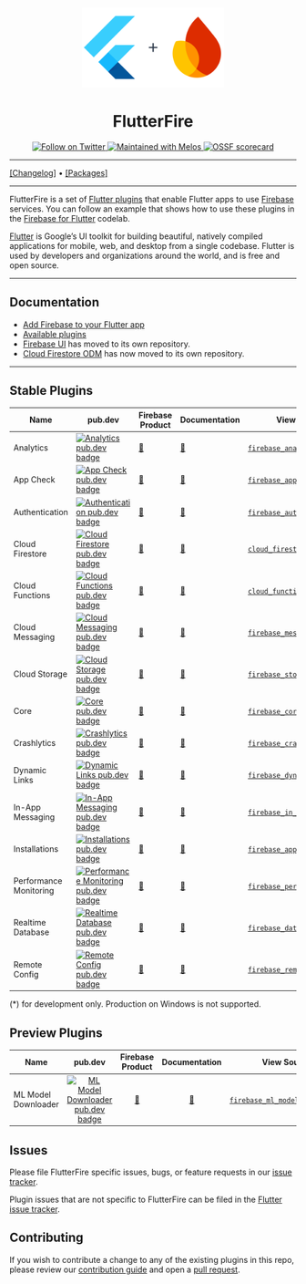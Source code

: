 <p align="center">
  <a href="https://firebase.google.com/docs/flutter">
    <img width="250px" src=".github/images/flutterfire_300x.png" alt="Flutter + Firebase logo"><br/>
  </a>
  <h1 align="center">FlutterFire</h1>
</p>

<p align="center">
  <a href="https://twitter.com/flutterfiredev">
    <img src="https://img.shields.io/twitter/follow/flutterfiredev.svg?colorA=1da1f2&colorB=&label=Follow%20on%20Twitter&style=flat-square" alt="Follow on Twitter" />
  </a>
  <a href="https://github.com/invertase/melos">
    <img src="https://img.shields.io/badge/maintained%20with-melos-f700ff.svg?style=flat-square" alt="Maintained with Melos" />
  </a>
  <a href="https://api.securityscorecards.dev/projects/github.com/firebase/flutterfire">
    <img src="https://api.securityscorecards.dev/projects/github.com/firebase/flutterfire/badge" alt="OSSF scorecard" />
  </a>
</p>

---

[[Changelog]](./CHANGELOG.md) • [[Packages]](https://pub.dev/publishers/firebase.google.com/packages)

---

FlutterFire is a set of [Flutter plugins](https://flutter.io/platform-plugins/)
that enable Flutter apps to use [Firebase](https://firebase.google.com/) services. You can follow an example that shows
how to use these plugins in
the [Firebase for Flutter](https://firebase.google.com/codelabs/firebase-get-to-know-flutter) codelab.

[Flutter](https://flutter.dev) is Google’s UI toolkit for building beautiful, natively compiled applications for mobile,
web, and desktop from a single codebase. Flutter is used by developers and organizations around the world, and is free
and open source.

---

## Documentation

- [Add Firebase to your Flutter app](https://firebase.google.com/docs/flutter/setup)
- [Available plugins](https://firebase.google.com/docs/flutter/setup#available-plugins)
- [Firebase UI](https://github.com/firebase/FirebaseUI-Flutter) has moved to its own repository.
- [Cloud Firestore ODM](https://github.com/firebaseextended/firestoreodm-flutter) has now moved to its own repository.

---

## Stable Plugins

| Name                   | pub.dev                                                                                                                                             | Firebase Product                                                     | Documentation                                                                        | View Source                                                                                                                     | Android | iOS | Web | MacOS | Windows |
| ---------------------- | --------------------------------------------------------------------------------------------------------------------------------------------------- | -------------------------------------------------------------------- | ------------------------------------------------------------------------------------ | ------------------------------------------------------------------------------------------------------------------------------- | ------- | --- | --- | ----- | ------- |
| Analytics              | [![Analytics pub.dev badge](https://img.shields.io/pub/v/firebase_analytics.svg)](https://pub.dev/packages/firebase_analytics)                      | [🔗](https://firebase.google.com/products/analytics)                 | [📖](https://firebase.google.com/docs/analytics/get-started?platform=flutter)        | [`firebase_analytics`](https://github.com/FirebaseExtended/flutterfire/tree/main/packages/firebase_analytics)                 | ✔       | ✔   | ✔   | β     | N/A     |
| App Check              | [![App Check pub.dev badge](https://img.shields.io/pub/v/firebase_app_check.svg)](https://pub.dev/packages/firebase_app_check)                      | [🔗](https://firebase.google.com/docs/app-check)                     | [📖](https://firebase.google.com/docs/app-check/flutter/default-providers)           | [`firebase_app_check`](https://github.com/FirebaseExtended/flutterfire/tree/main/packages/firebase_app_check)                 | ✔       | ✔   | ✔   | β     | N/A     |
| Authentication         | [![Authentication pub.dev badge](https://img.shields.io/pub/v/firebase_auth.svg)](https://pub.dev/packages/firebase_auth)                           | [🔗](https://firebase.google.com/products/auth)                      | [📖](https://firebase.google.com/docs/auth/flutter/start)                            | [`firebase_auth`](https://github.com/FirebaseExtended/flutterfire/tree/main/packages/firebase_auth)                           | ✔       | ✔   | ✔   | β     | (*)     |
| Cloud Firestore        | [![Cloud Firestore pub.dev badge](https://img.shields.io/pub/v/cloud_firestore.svg)](https://pub.dev/packages/cloud_firestore)                      | [🔗](https://firebase.google.com/products/firestore)                 | [📖](https://firebase.google.com/docs/firestore/quickstart)                          | [`cloud_firestore`](https://github.com/FirebaseExtended/flutterfire/tree/main/packages/cloud_firestore)                       | ✔       | ✔   | ✔   | β     | (*)     |
| Cloud Functions        | [![Cloud Functions pub.dev badge](https://img.shields.io/pub/v/cloud_functions.svg)](https://pub.dev/packages/cloud_functions)                      | [🔗](https://firebase.google.com/products/functions)                 | [📖](https://firebase.google.com/docs/functions/get-started?gen=2nd)                 | [`cloud_functions`](https://github.com/FirebaseExtended/flutterfire/tree/main/packages/cloud_functions)                       | ✔       | ✔   | ✔   | β     | N/A     |
| Cloud Messaging        | [![Cloud Messaging pub.dev badge](https://img.shields.io/pub/v/firebase_messaging.svg)](https://pub.dev/packages/firebase_messaging)                | [🔗](https://firebase.google.com/products/cloud-messaging)           | [📖](https://firebase.google.com/docs/cloud-messaging/flutter/client)                | [`firebase_messaging`](https://github.com/FirebaseExtended/flutterfire/tree/main/packages/firebase_messaging)                 | ✔       | ✔   | ✔   | β     | N/A     |
| Cloud Storage          | [![Cloud Storage pub.dev badge](https://img.shields.io/pub/v/firebase_storage.svg)](https://pub.dev/packages/firebase_storage)                      | [🔗](https://firebase.google.com/products/storage)                   | [📖](https://firebase.google.com/docs/storage/flutter/start)                         | [`firebase_storage`](https://github.com/FirebaseExtended/flutterfire/tree/main/packages/firebase_storage)                     | ✔       | ✔   | ✔   | β     | (*)     |
| Core                   | [![Core pub.dev badge](https://img.shields.io/pub/v/firebase_core.svg)](https://pub.dev/packages/firebase_core)                                     | [🔗](https://firebase.google.com)                                    | [📖](https://firebase.google.com)                                                    | [`firebase_core`](https://github.com/FirebaseExtended/flutterfire/tree/main/packages/firebase_core)                           | ✔       | ✔   | ✔   | β     | (*)     |
| Crashlytics            | [![Crashlytics pub.dev badge](https://img.shields.io/pub/v/firebase_crashlytics.svg)](https://pub.dev/packages/firebase_crashlytics)                | [🔗](https://firebase.google.com/products/crashlytics)               | [📖](https://firebase.google.com/docs/crashlytics/get-started?platform=flutter)      | [`firebase_crashlytics`](https://github.com/FirebaseExtended/flutterfire/tree/main/packages/firebase_crashlytics)             | ✔       | ✔   | N/A | β     | N/A     |
| Dynamic Links          | [![Dynamic Links pub.dev badge](https://img.shields.io/pub/v/firebase_dynamic_links.svg)](https://pub.dev/packages/firebase_dynamic_links)          | [🔗](https://firebase.google.com/products/dynamic-links)             | [📖](https://firebase.google.com/docs/dynamic-links/flutter/create)                  | [`firebase_dynamic_links`](https://github.com/FirebaseExtended/flutterfire/tree/main/packages/firebase_dynamic_links)         | ✔       | ✔   | N/A | N/A   | N/A     |
| In-App Messaging       | [![In-App Messaging pub.dev badge](https://img.shields.io/pub/v/firebase_in_app_messaging.svg)](https://pub.dev/packages/firebase_in_app_messaging) | [🔗](https://firebase.google.com/products/in-app-messaging)          | [📖](https://firebase.google.com/docs/in-app-messaging/get-started?platform=flutter) | [`firebase_in_app_messaging`](https://github.com/FirebaseExtended/flutterfire/tree/main/packages/firebase_in_app_messaging)   | ✔       | ✔   | N/A | N/A   | N/A     |
| Installations          | [![Installations pub.dev badge](https://img.shields.io/pub/v/firebase_app_installations.svg)](https://pub.dev/packages/firebase_app_installations)  | [🔗](https://firebase.google.com/docs/projects/manage-installations) | [📖](https://firebase.google.com/docs/projects/manage-installations#flutter)         | [`firebase_app_installations`](https://github.com/FirebaseExtended/flutterfire/tree/main/packages/firebase_app_installations) | ✔       | ✔   | ✔   | β     | N/A     |
| Performance Monitoring | [![Performance Monitoring pub.dev badge](https://img.shields.io/pub/v/firebase_performance.svg)](https://pub.dev/packages/firebase_performance)     | [🔗](https://firebase.google.com/products/performance)               | [📖](https://firebase.google.com/docs/perf-mon/flutter/get-started)                  | [`firebase_performance`](https://github.com/FirebaseExtended/flutterfire/tree/main/packages/firebase_performance)             | ✔       | ✔   | ✔   | N/A   | N/A     |
| Realtime Database      | [![Realtime Database pub.dev badge](https://img.shields.io/pub/v/firebase_database.svg)](https://pub.dev/packages/firebase_database)                | [🔗](https://firebase.google.com/products/database)                  | [📖](https://firebase.google.com/docs/database/flutter/start)                        | [`firebase_database`](https://github.com/FirebaseExtended/flutterfire/tree/main/packages/firebase_database)                   | ✔       | ✔   | ✔   | β     | N/A     |
| Remote Config          | [![Remote Config pub.dev badge](https://img.shields.io/pub/v/firebase_remote_config.svg)](https://pub.dev/packages/firebase_remote_config)          | [🔗](https://firebase.google.com/products/remote-config)             | [📖](https://firebase.google.com/docs/remote-config/get-started?platform=flutter)    | [`firebase_remote_config`](https://github.com/FirebaseExtended/flutterfire/tree/main/packages/firebase_remote_config)         | ✔       | ✔   | ✔   | β     | N/A     |

 (*) for development only. Production on Windows is not supported.

## Preview Plugins

| Name                | pub.dev                                                                                                                                                      | Firebase Product                                                                                                                                      | Documentation                                                        | View Source                                                                                                                         | Android | iOS | Web | MacOS |
|---------------------|:--------------------------------------------------------------------------------------------------------------------------------------------------------------:|:-------------------------------------------------------------------------------------------------------------------------------------------------------:|:----------------------------------------------------------------------:|:-------------------------------------------------------------------------------------------------------------------------------------:|:---------:|:-----:|:-----:|:-------:|
| ML Model Downloader | [![ML Model Downloader pub.dev badge](https://img.shields.io/pub/v/firebase_ml_model_downloader.svg)](https://pub.dev/packages/firebase_ml_model_downloader) | [🔗](https://firebase.google.com/products/ml) | [📖](https://firebase.flutter.dev/docs/ml-model-downloader/overview) | [`firebase_ml_model_downloader`](https://github.com/FirebaseExtended/flutterfire/tree/main/packages/firebase_ml_model_downloader) | ✔       | ✔   | N/A | β     |


## Issues

Please file FlutterFire specific issues, bugs, or feature requests in
our [issue tracker](https://github.com/firebase/flutterfire/issues/new/choose).

Plugin issues that are not specific to FlutterFire can be filed in
the [Flutter issue tracker](https://github.com/flutter/flutter/issues/new).

## Contributing

If you wish to contribute a change to any of the existing plugins in this repo, please review
our [contribution guide](https://github.com/firebase/flutterfire/blob/main/CONTRIBUTING.md)
and open a [pull request](https://github.com/firebase/flutterfire/pulls).
